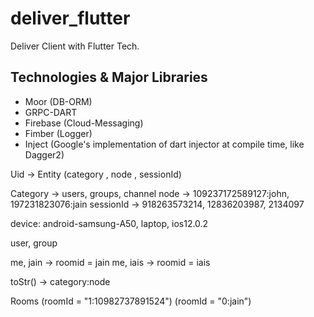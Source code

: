 # deliver_flutter

Deliver Client with Flutter Tech.

## Technologies & Major Libraries
- Moor (DB-ORM)
- GRPC-DART
- Firebase (Cloud-Messaging)
- Fimber (Logger)
- Inject (Google's implementation of dart injector at compile time, like Dagger2)


Uid -> Entity (category , node , sessionId)

Category -> users, groups, channel
node -> 109237172589127:john, 197231823076:jain
sessionId -> 918263573214, 12836203987, 2134097

device: android-samsung-A50, laptop, ios12.0.2

user, group

me, jain -> roomid = jain
me, iais -> roomid = iais

toStr() -> category:node

Rooms
(roomId = "1:10982737891524")
(roomId = "0:jain")
